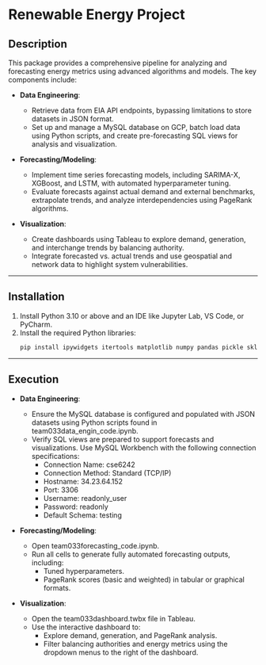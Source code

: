 # Renewable Energy Project

## Description
This package provides a comprehensive pipeline for analyzing and forecasting energy metrics using advanced algorithms and models. The key components include:

- **Data Engineering**:
  - Retrieve data from EIA API endpoints, bypassing limitations to store datasets in JSON format.
  - Set up and manage a MySQL database on GCP, batch load data using Python scripts, and create pre-forecasting SQL views for analysis and visualization.

- **Forecasting/Modeling**:
  - Implement time series forecasting models, including SARIMA-X, XGBoost, and LSTM, with automated hyperparameter tuning.
  - Evaluate forecasts against actual demand and external benchmarks, extrapolate trends, and analyze interdependencies using PageRank algorithms.

- **Visualization**:
  - Create dashboards using Tableau to explore demand, generation, and interchange trends by balancing authority.
  - Integrate forecasted vs. actual trends and use geospatial and network data to highlight system vulnerabilities.

---

## Installation
1. Install Python 3.10 or above and an IDE like Jupyter Lab, VS Code, or PyCharm.
2. Install the required Python libraries:
   ```bash
   pip install ipywidgets itertools matplotlib numpy pandas pickle sklearn sqlalchemy statsmodels tensorflow warnings xgboost

---

## Execution
- **Data Engineering**:
  - Ensure the MySQL database is configured and populated with JSON datasets using Python scripts found in team033data_engin_code.ipynb.
  - Verify SQL views are prepared to support forecasts and visualizations. Use MySQL Workbench with the following connection specifications:
    - Connection Name: cse6242
    - Connection Method: Standard (TCP/IP)
    - Hostname: 34.23.64.152
    - Port: 3306
    - Username: readonly_user
    - Password: readonly
    - Default Schema: testing
   
- **Forecasting/Modeling**:
  - Open team033forecasting_code.ipynb.
  - Run all cells to generate fully automated forecasting outputs, including:
    - Tuned hyperparameters.
    - PageRank scores (basic and weighted) in tabular or graphical formats.

- **Visualization**:
  - Open the team033dashboard.twbx file in Tableau.
  - Use the interactive dashboard to:
    - Explore demand, generation, and PageRank analysis.
    - Filter balancing authorities and energy metrics using the dropdown menus to the right of the dashboard.

